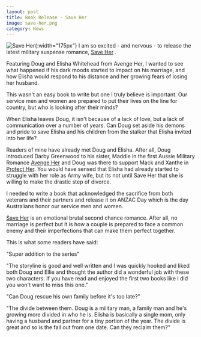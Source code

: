 ```yaml
---
layout: post
title: Book Release - Save Her
image: save-her.png
category: News
---
```

![Save Her]({{site.baseurl}}/images/covers/save-her.png#left-wrap){:width="175px"}
I am so excited - and nervous - to release the latest military suspense romance, [Save Her](https://www.amazon.com/dp/B07QXP78SZ/ "Save Her")   .

Featuring Doug and Elisha Whitehead from Avenge Her, I wanted to see what happened if his dark moods started to impact on his marriage, and how Elisha would respond to his distance and her growing fears of losing her husband.

This wasn't an easy book to write but one I truly believe is important. Our service men and women are prepared to put their lives on the line for country, but who is looking after their minds? 

When Elisha leaves Doug, it isn't because of a lack of love, but a lack of communication over a number of years. Can Doug set aside his demons and pride to save Elisha and his children from the stalker that Elisha invited into her life? 

Readers of mine have already met Doug and Elisha. After all, Doug introduced Darby Greenwood to his sister, Maddie in the first Aussie Military Romance [Avenge Her](https://www.amazon.com/gp/product/B07J1V9GV8/ "Avenge Her") and Doug was there to support Mack and Xanthe in [Protect Her](https://www.amazon.com/dp/B07J429XPV/ "Protect Her"). You would have sensed that Elisha had already started to struggle with her role as Army wife, but its not until Save Her that she is willing to make the drastic step of divorce. 

I needed to write a book that acknowledged the sacrifice from both veterans and their partners and release it on ANZAC Day which is the day Australians honor our service men and women.

[Save Her](https://www.amazon.com/dp/B07QXP78SZ/ "Save Her") is an emotional brutal second chance romance. After all, no marriage is perfect but it is how a couple is prepared to face a common enemy and their imperfections that can make them perfect together. 

This is what some readers have said:

"Super addition to the series"

"The storyline is good and well written and I was quickly hooked and liked both Doug and Ellie and thought the author did a wonderful job with these two characters. If you have read and enjoyed the first two books like I did you won't want to miss this one."

"Can Doug rescue his own family before it's too late?"

"The divide between them.
Doug is a military man, a family man and he's growing more divided in who he is.
Elisha is basically a single mom, only having a husband and partner for a tiny portion of the year.
The divide is great and so is the fall out from one date.
Can they reclaim them?"